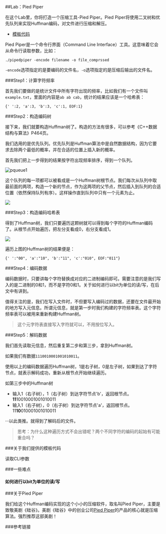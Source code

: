 ##Lab：Pied Piper

在这个Lab里，你将打造一个压缩工具-Pied Piper。Pied Piper将使用二叉树和优先队列来实现Huffman编码，对文件进行压缩和解压。

+ [模板代码]()

Pied Piper是一个命令行界面（Command Line Interface）工具。这意味着它会从命令行读取参数，比如：

`./pipedpiper -encode filename -o file_comprssed`

`-encode`选项指定的是要编码的文件名，`-o`选项指定的是压缩后输出的文件名。


###Step1：计算字符频率

首先我们要做的是统计文件中所有字符出现的频率，比如我们有一个文件叫`example.txt`，里面的内容是`ab ab cab`，统计的结果应该是一个哈希表：

```
{' ':2, 'a':3, 'b':3, 'c':1, EOF:1}
```

###Step2：构造编码树

接下来，我们就要构造Huffman树了。构造的方法有很多，可以参考《C++数据结构与算法》P464页。

我们选用的是优先队列。优先队列是Huffman算法中是自然数据结构，因为它要求去除两个最低的概率，并在合适的位置上插入新的概率。

首先我们把上一步得到的结果按字符出现频率排序，得到一个队列。

![pqueue1](http://web.stanford.edu/class/cs106b/img/assn/huffman/pqueue1.png)

这个队列的每一项都可以被看成是一个Huffman树根节点。我们每次从队列中取最前面的两项，构造一个新的节点，作为这两项的父节点，然后插入到队列的合适位置（依然保持队列有序）。这样操作直到队列中只有一个元素为止。

![](http://web.stanford.edu/class/cs106b/img/assn/huffman/treegrid.png)


###Step3：构造编码哈希表

得到了Huffman树，我们只要遍历这颗树就可以得到每个字符的Huffman编码了。从根节点开始遍历，把左分支看成0，右分支看成1。

![](http://web.stanford.edu/class/cs106b/img/assn/huffman/tree1.png)

遍历上图的Huffman树的结果便是：

```
{' ':"00", 'a':"10", 'b':"11", 'c':"010", EOF:"011"}
```

###Step4：编码数据

编码数据时，只要讲每个字符替换成对应的二进制编码即可。需要注意的是我们写入的是二进制的0和1，而不是字符0和1。关于如何进行以bit为单位的读/写，在后文中有讲到。

值得关注的是，我们在写入文件时，不但要写入编码过的数据，还要在文件最开始的地方写入元信息。所谓元信息，就是第一步时我们构建的字符频率表。这个字符频率表可以被用来重新构建Huffman树。

> 这个元字符表直接写入字符就可以，不用按位写入。


###Step5：解码数据

我们首先读取元信息，然后重复第二步和第三步，拿到Huffman树。

如果我们有数据`1110010001001010011`。

使用以上的编码数据遍历Huffman树，1是右子树，0是左子树，如果到达了字符节点，就表示解码成功，重新从根节点开始继续遍历。

如第三步中的Huffman树

+ 输入1（右子树），1（右子树）到达字符节点'b'，返回根节点。**11**10010001001010011
+ 输入1（右子树），0（右子树）到达字符节点'a'，返回根节点。11**10**010001001010011

···以此类推。就得到了解码后的文件。



>  思考：为什么这种遍历方式不会出错呢？两个不同字符的编码的起始有可能重合吗？

###关于我们提供的模板代码

读取CLI参数

###一些难点

#### 如何进行以bit为单位的读/写

###关于Pied Piper

我们给这个Huffman编码实现的这个小小的压缩软件，取名叫Pied Piper，主要是致敬美剧《硅谷》。美剧《硅谷》中的创业公司[Pied Piper](http://www.piedpiper.com)的产品的核心就是压缩算法。强烈推荐这部美剧！

###参考链接



